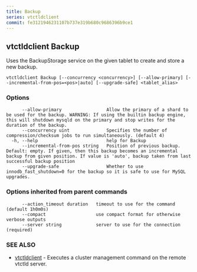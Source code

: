 ```yaml
---
title: Backup
series: vtctldclient
commit: fe3121946231107b737e319b680c9686396b9ce1
---
```

## vtctldclient Backup

Uses the BackupStorage service on the given tablet to create and store a new backup.

```
vtctldclient Backup [--concurrency <concurrency>] [--allow-primary] [--incremental-from-pos=<pos>|auto] [--upgrade-safe] <tablet_alias>
```

### Options

```
      --allow-primary                 Allow the primary of a shard to be used for the backup. WARNING: If using the builtin backup engine, this will shutdown mysqld on the primary and stop writes for the duration of the backup.
      --concurrency uint              Specifies the number of compression/checksum jobs to run simultaneously. (default 4)
  -h, --help                          help for Backup
      --incremental-from-pos string   Position of previous backup. Default: empty. If given, then this backup becomes an incremental backup from given position. If value is 'auto', backup taken from last successful backup position
      --upgrade-safe                  Whether to use innodb_fast_shutdown=0 for the backup so it is safe to use for MySQL upgrades.
```

### Options inherited from parent commands

```
      --action_timeout duration   timeout to use for the command (default 1h0m0s)
      --compact                   use compact format for otherwise verbose outputs
      --server string             server to use for the connection (required)
```

### SEE ALSO

* [vtctldclient](../)	 - Executes a cluster management command on the remote vtctld server.

